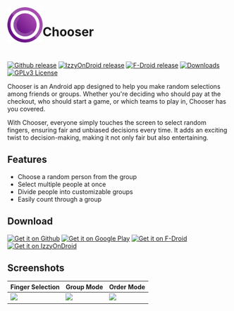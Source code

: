 <img align="left" width="80" height="80" src="readme/chooser-icon.svg" alt="App icon">

# Chooser

<br>

[<img src="https://img.shields.io/github/v/release/uravgcode/chooser?logo=github"
alt="Github release">](https://github.com/UrAvgCode/Chooser/releases)
[<img src="https://img.shields.io/endpoint?url=https://apt.izzysoft.de/fdroid/api/v1/shield/com.uravgcode.chooser"
alt="IzzyOnDroid release">](https://apt.izzysoft.de/fdroid/index/apk/com.uravgcode.chooser)
[<img src="https://img.shields.io/f-droid/v/com.uravgcode.chooser?logo=fdroid"
alt="F-Droid release">](https://f-droid.org/en/packages/com.uravgcode.chooser)
[<img src="https://img.shields.io/github/downloads/uravgcode/chooser/total?logo=github&color=%230f81c2"
alt="Downloads">](https://github.com/UrAvgCode/Chooser/releases)
[<img src="https://img.shields.io/badge/License-GPL%20v3-orange"
alt="GPLv3 License">](https://www.gnu.org/licenses/gpl-3.0)

Chooser is an Android app designed to help you make random selections among friends or groups.
Whether you're deciding who should pay at the checkout, who should start a game, or which teams to play in, Chooser has you covered.

With Chooser, everyone simply touches the screen to select random fingers, ensuring fair and unbiased decisions every time.
It adds an exciting twist to decision-making, making it not only fair but also entertaining.

## Features

- Choose a random person from the group
- Select multiple people at once
- Divide people into customizable groups
- Easily count through a group

## Download

[<img src="readme/get-it-on-github.png"
alt="Get it on Github" height="80"/>](https://github.com/UrAvgCode/Chooser/releases)
[<img src="https://play.google.com/intl/en_us/badges/images/generic/en-play-badge.png"
alt="Get it on Google Play" height=80/>](https://play.google.com/store/apps/details?id=com.uravgcode.chooserapp)
[<img src="https://fdroid.gitlab.io/artwork/badge/get-it-on.png"
alt="Get it on F-Droid" height="80"/>](https://f-droid.org/en/packages/com.uravgcode.chooser)
[<img src="https://gitlab.com/IzzyOnDroid/repo/-/raw/master/assets/IzzyOnDroid.png"
alt="Get it on IzzyOnDroid" height="80"/>](https://apt.izzysoft.de/fdroid/index/apk/com.uravgcode.chooser)

## Screenshots

| Finger Selection            | Group Mode                 | Order Mode                 |
|-----------------------------|----------------------------|----------------------------|
| ![](readme/single-mode.gif) | ![](readme/group-mode.gif) | ![](readme/order-mode.gif) |

